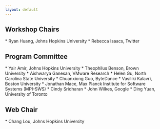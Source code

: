 ```yaml
---
layout: default
---
```

<!-- <img class="img-logo" src="assets/image/cloud_aircraft3.png" alt="Cloud Image" style="padding-left: 0px; padding-right: 0px;"> -->

<h2 class="text-primary">Workshop Chairs</h2>
* Ryan Huang, Johns Hopkins University
* Rebecca Isaacs, Twitter

<h2 class="text-primary">Program Committee</h2>
* Yair Amir, Johns Hopkins University
* Theophilus Benson, Brown University
* Aishwarya Ganesan, VMware Research
* Helen Gu, North Carolina State University
* Chuanxiong Guo, ByteDance
* Vasiliki Kalavri, Boston University
* Jonathan Mace, Max Planck Institute for Software Systems (MPI-SWS)
* Cindy Sridharan
* John Wilkes, Google
* Ding Yuan, University of Toronto

<h2 class="text-primary">Web Chair</h2>
* Chang Lou, Johns Hopkins University
